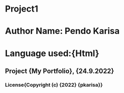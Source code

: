 # Project1
# Author Name: Pendo Karisa
# Language used:{Html}
## Project {My Portfolio}, {24.9.2022}
### License{Copyright (c) {2022} **{pkarisa}**}





